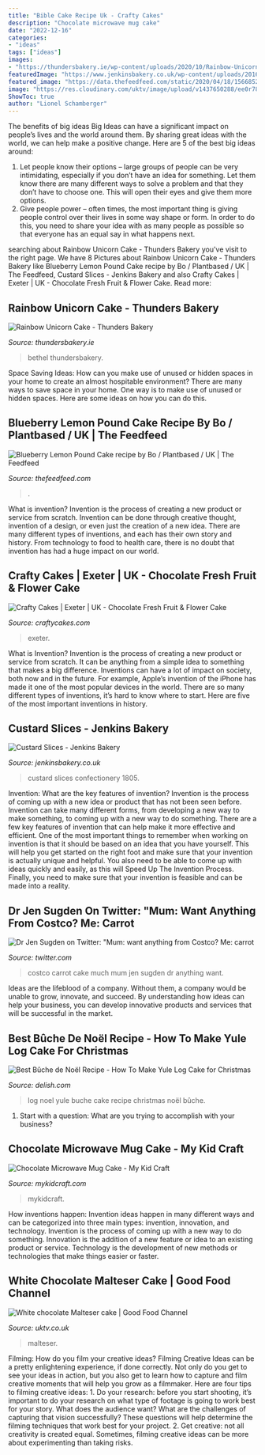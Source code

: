 ```yaml
---
title: "Bible Cake Recipe Uk - Crafty Cakes"
description: "Chocolate microwave mug cake"
date: "2022-12-16"
categories:
- "ideas"
tags: ["ideas"]
images:
- "https://thundersbakery.ie/wp-content/uploads/2020/10/Rainbow-Unicorn-cake-683x1024.jpg"
featuredImage: "https://www.jenkinsbakery.co.uk/wp-content/uploads/2016/08/Custard-Slices-118_1805.jpg"
featured_image: "https://data.thefeedfeed.com/static/2020/04/18/15668523125d6444d86e396.jpg"
image: "https://res.cloudinary.com/uktv/image/upload/v1437650288/ee0r787pnj2iwd7c8pr7.jpg"
ShowToc: true
author: "Lionel Schamberger"
---
```



The benefits of big ideas
Big Ideas can have a significant impact on people’s lives and the world around them. By sharing great ideas with the world, we can help make a positive change. Here are 5 of the best big ideas around: 
1. Let people know their options – large groups of people can be very intimidating, especially if you don’t have an idea for something. Let them know there are many different ways to solve a problem and that they don’t have to choose one. This will open their eyes and give them more options. 
2. Give people power – often times, the most important thing is giving people control over their lives in some way shape or form. In order to do this, you need to share your idea with as many people as possible so that everyone has an equal say in what happens next. 

	

		
searching about Rainbow Unicorn Cake - Thunders Bakery you've visit to the right page. We have 8 Pictures about Rainbow Unicorn Cake - Thunders Bakery like Blueberry Lemon Pound Cake recipe by Bo / Plantbased / UK | The Feedfeed, Custard Slices - Jenkins Bakery and also Crafty Cakes | Exeter | UK - Chocolate Fresh Fruit &amp; Flower Cake. Read more:
		
    
## Rainbow Unicorn Cake - Thunders Bakery

<img loading=lazy src="https://thundersbakery.ie/wp-content/uploads/2020/10/Rainbow-Unicorn-cake-683x1024.jpg" onerror="this.onerror=null;this.src='https://tse2.mm.bing.net/th?id=OIP.zwclpffhW1yFV2gBvO7e9AHaLG&amp;pid=15.1';" alt="Rainbow Unicorn Cake - Thunders Bakery">

_Source: thundersbakery.ie_

>bethel thundersbakery. 

	

Space Saving Ideas: How can you make use of unused or hidden spaces in your home to create an almost hospitable environment?
There are many ways to save space in your home. One way is to make use of unused or hidden spaces. Here are some ideas on how you can do this.

    
## Blueberry Lemon Pound Cake Recipe By Bo / Plantbased / UK | The Feedfeed

<img loading=lazy src="https://data.thefeedfeed.com/static/2020/04/18/15668523125d6444d86e396.jpg" onerror="this.onerror=null;this.src='https://tse2.mm.bing.net/th?id=OIP.GSNTInau-2_3Gsf6AHIqjQHaJQ&amp;pid=15.1';" alt="Blueberry Lemon Pound Cake recipe by Bo / Plantbased / UK | The Feedfeed">

_Source: thefeedfeed.com_

>. 

	

What is invention?
Invention is the process of creating a new product or service from scratch. Invention can be done through creative thought, invention of a design, or even just the creation of a new idea. There are many different types of inventions, and each has their own story and history. From technology to food to health care, there is no doubt that invention has had a huge impact on our world.

    
## Crafty Cakes | Exeter | UK - Chocolate Fresh Fruit &amp; Flower Cake

<img loading=lazy src="http://cdn.shopify.com/s/files/1/0850/9016/products/Chocolate_Fresh_Friut_Flower_Cake_grande.jpg?v=1541853415" onerror="this.onerror=null;this.src='https://tse1.mm.bing.net/th?id=OIP.-0einh8FS0EqWZ8seKn28wAAAA&amp;pid=15.1';" alt="Crafty Cakes | Exeter | UK - Chocolate Fresh Fruit &amp; Flower Cake">

_Source: craftycakes.com_

>exeter. 

	

What is Invention?
Invention is the process of creating a new product or service from scratch. It can be anything from a simple idea to something that makes a big difference. Inventions can have a lot of impact on society, both now and in the future. For example, Apple’s invention of the iPhone has made it one of the most popular devices in the world. There are so many different types of inventions, it’s hard to know where to start. Here are five of the most important inventions in history.

    
## Custard Slices - Jenkins Bakery

<img loading=lazy src="https://www.jenkinsbakery.co.uk/wp-content/uploads/2016/08/Custard-Slices-118_1805.jpg" onerror="this.onerror=null;this.src='https://tse1.mm.bing.net/th?id=OIP.KzbhrNwiyMFW-x1dTz_zawHaE8&amp;pid=15.1';" alt="Custard Slices - Jenkins Bakery">

_Source: jenkinsbakery.co.uk_

>custard slices confectionery 1805. 

	

Invention: What are the key features of invention?
Invention is the process of coming up with a new idea or product that has not been seen before. Invention can take many different forms, from developing a new way to make something, to coming up with a new way to do something. There are a few key features of invention that can help make it more effective and efficient. 
One of the most important things to remember when working on invention is that it should be based on an idea that you have yourself. This will help you get started on the right foot and make sure that your invention is actually unique and helpful. You also need to be able to come up with ideas quickly and easily, as this will Speed Up The Invention Process. Finally, you need to make sure that your invention is feasible and can be made into a reality.

    
## Dr Jen Sugden On Twitter: &quot;Mum: Want Anything From Costco? Me: Carrot

<img loading=lazy src="https://pbs.twimg.com/media/DKWI2mFW4AASofJ.jpg:large" onerror="this.onerror=null;this.src='https://tse4.mm.bing.net/th?id=OIP.tgbu6FQb8gSDqeFdSelZEgHaJ4&amp;pid=15.1';" alt="Dr Jen Sugden on Twitter: &quot;Mum: want anything from Costco? Me: carrot">

_Source: twitter.com_

>costco carrot cake much mum jen sugden dr anything want. 

	

Ideas are the lifeblood of a company. Without them, a company would be unable to grow, innovate, and succeed. By understanding how ideas can help your business, you can develop innovative products and services that will be successful in the market.

    
## Best Bûche De Noël Recipe - How To Make Yule Log Cake For Christmas

<img loading=lazy src="https://hips.hearstapps.com/hmg-prod.s3.amazonaws.com/images/buche-de-noel-horizontal-1540928371.png?crop=1.00xw:0.755xh;0,0.204xh&amp;resize=1200:*" onerror="this.onerror=null;this.src='https://tse4.mm.bing.net/th?id=OIP.QOgvRoRfa_k1BUuxQ_1mMgHaDu&amp;pid=15.1';" alt="Best Bûche de Noël Recipe - How To Make Yule Log Cake for Christmas">

_Source: delish.com_

>log noel yule buche cake recipe christmas noël bûche. 

	

1. Start with a question: What are you trying to accomplish with your business?

    
## Chocolate Microwave Mug Cake - My Kid Craft

<img loading=lazy src="https://mykidcraft.com/images/chocolate-microwave-mug-cake-quick-easy1995818112.jpg" onerror="this.onerror=null;this.src='https://tse4.mm.bing.net/th?id=OIP.aSZliGJ6t9QoQIlEuE-xRQHaFj&amp;pid=15.1';" alt="Chocolate Microwave Mug Cake - My Kid Craft">

_Source: mykidcraft.com_

>mykidcraft. 

	

How inventions happen:
Invention ideas happen in many different ways and can be categorized into three main types: invention, innovation, and technology. Invention is the process of coming up with a new way to do something. Innovation is the addition of a new feature or idea to an existing product or service. Technology is the development of new methods or technologies that make things easier or faster.

    
## White Chocolate Malteser Cake | Good Food Channel

<img loading=lazy src="https://res.cloudinary.com/uktv/image/upload/v1437650288/ee0r787pnj2iwd7c8pr7.jpg" onerror="this.onerror=null;this.src='https://tse4.mm.bing.net/th?id=OIP.FETxHlR7ksu353Xeo1fSoAHaEK&amp;pid=15.1';" alt="White chocolate Malteser cake | Good Food Channel">

_Source: uktv.co.uk_

>malteser. 

	

Filming: How do you film your creative ideas?
Filming Creative Ideas can be a pretty enlightening experience, if done correctly. Not only do you get to see your ideas in action, but you also get to learn how to capture and film creative moments that will help you grow as a filmmaker. Here are four tips to filming creative ideas: 1. Do your research: before you start shooting, it’s important to do your research on what type of footage is going to work best for your story. What does the audience want? What are the challenges of capturing that vision successfully? These questions will help determine the filming techniques that work best for your project. 2. Get creative: not all creativity is created equal. Sometimes, filming creative ideas can be more about experimenting than taking risks.

